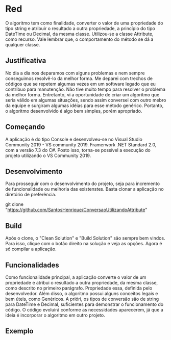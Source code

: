 # Red

O algoritmo tem como finalidade, converter o valor de uma propriedade do tipo string e atribuir o resultado a outra propriedade, a 
princípio do tipo DateTime ou Decimal, da mesma classe. Utilizou-se a classe Attribute, como recurso. Vale lembrar que, o comportamento 
do método se dá a qualquer classe.

## Justificativa

No dia a dia nos deparamos com alguns problemas e nem sempre conseguimos resolvê-lo da melhor forma. Me deparei com trechos de códigos 
que se repetem algumas vezes em um software legado que eu contribuo para manutenção. Não tive muito tempo para resolver o problema da 
melhor forma. Entretanto, vi a oportunidade de criar um algoritmo que seria válido em algumas situações, sendo assim conversei com outro 
mebro da equipe e surgiram algumas idéias para esse método genérico. Portanto, o algoritmo desenvolvido é algo bem simples, porém 
apropriado.

## Começando

A aplicação é do tipo Console e desenvolveu-se no Visual Studio Community 2019 - VS community 2019. Framerwork .NET Standard 2.0, 
com a versão 7.3 do C#. Posto isso, torna-se possível a execução do projeto utilizando o VS Community 2019.

## Desenvolvimento

Para prosseguir com o desenvolvimento do projeto, seja para incremento de funcionalidade ou melhoria das existenstes.
Basta clonar a aplicação no diretório de preferência.

git clone "https://github.com/SantosHenrique/ConversaoUtilizandoAttribute"

## Build

Após o clone, o "Clean Solution" e "Build Solution" são sempre bem vindos. Para isso, clique com o botão direito na solução e veja as opções. 
Agora é só compilar a aplicação.

## Funcionalidades

Como funcionalidade principal, a aplicação converte o valor de um propriedade e atribui o resultado a outra propriedade, da mesma classe, 
como descrito no primeiro parágrafo. Propriedade essa, definida pelo desenvolvedor. Além disso, o algoritmo possui alguns conceitos 
legais e bem úteis, como Genéricos. A prióri, os tipos de conversão são de string para DateTime e Decimal, suficientes para demonstrar o
funcionamento do código. O código evoluirá conforme as necessidades aparecerem, já que a ideia é incorporar o algoritmo em outro projeto.

## Exemplo 

